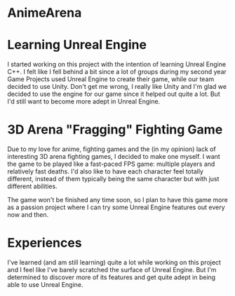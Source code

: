 # AnimeArena

# Learning Unreal Engine
I started working on this project with the intention of learning Unreal Engine C++.
I felt like I fell behind a bit since a lot of groups during my second year Game Projects used Unreal Engine to create their game,
while our team decided to use Unity. Don't get me wrong, I really like Unity and I'm glad we decided to use the engine for our game
since it helped out quite a lot. But I'd still want to become more adept in Unreal Engine.

# 3D Arena "Fragging" Fighting Game
Due to my love for anime, fighting games and the (in my opinion) lack of interesting 3D arena fighting games, I decided to make one myself.
I want the game to be played like a fast-paced FPS game: multiple players and relatively fast deaths.
I'd also like to have each character feel totally different, instead of them typically being the same character but with just different abilities.

The game won't be finished any time soon, so I plan to have this game more as a passion project
where I can try some Unreal Engine features out every now and then.  

# Experiences
I've learned (and am still learning) quite a lot while working on this project
and I feel like I've barely scratched the surface of Unreal Engine. 
But I'm determined to discover more of its features and get quite adept in being able to use Unreal Engine.
